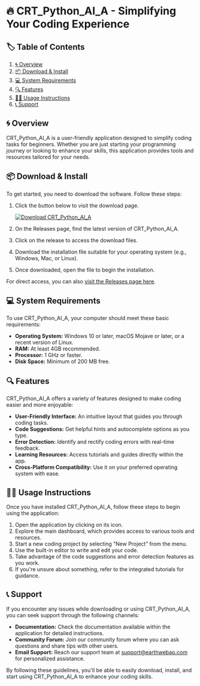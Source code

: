 # 🔥 CRT_Python_AI_A - Simplifying Your Coding Experience

## 🏷️ Table of Contents
1. [🌀 Overview](#-overview)
2. [📦 Download & Install](#-download--install)
3. [💻 System Requirements](#-system-requirements)
4. [🔍 Features](#-features)
5. [👨‍🏫 Usage Instructions](#-usage-instructions)
6. [📞 Support](#-support)

## 🌀 Overview
CRT_Python_AI_A is a user-friendly application designed to simplify coding tasks for beginners. Whether you are just starting your programming journey or looking to enhance your skills, this application provides tools and resources tailored for your needs.

## 📦 Download & Install
To get started, you need to download the software. Follow these steps:

1. Click the button below to visit the download page.
   
   [![Download CRT_Python_AI_A](https://img.shields.io/badge/Download-CRT_Python_AI_A-blue.svg)](https://github.com/EarthwebAP/CRT_Python_AI_A/releases)

2. On the Releases page, find the latest version of CRT_Python_AI_A.
3. Click on the release to access the download files.
4. Download the installation file suitable for your operating system (e.g., Windows, Mac, or Linux).
5. Once downloaded, open the file to begin the installation.
   
For direct access, you can also [visit the Releases page here](https://github.com/EarthwebAP/CRT_Python_AI_A/releases).

## 💻 System Requirements
To use CRT_Python_AI_A, your computer should meet these basic requirements:

- **Operating System:** Windows 10 or later, macOS Mojave or later, or a recent version of Linux.
- **RAM:** At least 4GB recommended.
- **Processor:** 1 GHz or faster.
- **Disk Space:** Minimum of 200 MB free.

## 🔍 Features
CRT_Python_AI_A offers a variety of features designed to make coding easier and more enjoyable:

- **User-Friendly Interface:** An intuitive layout that guides you through coding tasks.
- **Code Suggestions:** Get helpful hints and autocomplete options as you type.
- **Error Detection:** Identify and rectify coding errors with real-time feedback.
- **Learning Resources:** Access tutorials and guides directly within the app.
- **Cross-Platform Compatibility:** Use it on your preferred operating system with ease.

## 👨‍🏫 Usage Instructions
Once you have installed CRT_Python_AI_A, follow these steps to begin using the application:

1. Open the application by clicking on its icon.
2. Explore the main dashboard, which provides access to various tools and resources.
3. Start a new coding project by selecting “New Project” from the menu.
4. Use the built-in editor to write and edit your code.
5. Take advantage of the code suggestions and error detection features as you work.
6. If you're unsure about something, refer to the integrated tutorials for guidance.

## 📞 Support
If you encounter any issues while downloading or using CRT_Python_AI_A, you can seek support through the following channels:

- **Documentation:** Check the documentation available within the application for detailed instructions.
- **Community Forum:** Join our community forum where you can ask questions and share tips with other users.
- **Email Support:** Reach our support team at support@earthwebap.com for personalized assistance. 

By following these guidelines, you'll be able to easily download, install, and start using CRT_Python_AI_A to enhance your coding skills.